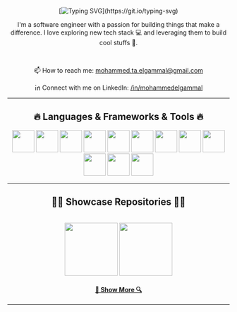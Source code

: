 <div align="center">
  
[![Typing SVG](https://readme-typing-svg.demolab.com?font=Fira+Code&pause=1000&color=F75F5F&center=true&vCenter=true&random=true&width=435&lines=Hi+there!+Welcome+to+my+profile.++%F0%9F%91%8B;I'm+Mohammed+Elgammal;Nice+to+meet+you!)](https://git.io/typing-svg)

</div>

<p align="center">
I'm a software engineer with a passion for building things that make a difference. I love exploring new tech stack 💻 and leveraging them to build cool stuffs 🌱.
</p>
  
<br/>

<div align="center">

📫 How to reach me: <a target="_blank" href="mailto: mohammed.ta.elgammal@gmail.com">mohammed.ta.elgammal@gmail.com</a>

㏌ Connect with me on LinkedIn: <a target="_blank" href="https://www.linkedin.com/in/mohammedelgammal">/in/mohammedelgammal</a>

<hr>
<h2 align="center">🔥 Languages & Frameworks & Tools 🔥</h2>

<img width="50px" height="50px" src="https://cdn.jsdelivr.net/gh/devicons/devicon@latest/icons/cplusplus/cplusplus-original.svg" />

<img width="50px" height="50px"  src="https://cdn.jsdelivr.net/gh/devicons/devicon@latest/icons/javascript/javascript-original.svg" />

<img width="50px" height="50px" src="https://cdn.jsdelivr.net/gh/devicons/devicon@latest/icons/typescript/typescript-original.svg" />

<img width="50px" height="50px" src="https://cdn.jsdelivr.net/gh/devicons/devicon@latest/icons/react/react-original.svg" />

<img width="50px" height="50px" src="https://cdn.jsdelivr.net/npm/@programming-languages-logos/python@0.0.0/python_256x256.png" />

<img width="50px" height="50px" src="https://cdn.jsdelivr.net/gh/devicons/devicon@latest/icons/django/django-plain.svg" />

<img width="50px" height="50px" src="https://cdn.jsdelivr.net/gh/devicons/devicon@latest/icons/html5/html5-original.svg" />

<img width="50px" height="50px" src="https://cdn.jsdelivr.net/gh/devicons/devicon@latest/icons/css3/css3-original.svg" />

<img width="50px" height="50px" src="https://cdn.jsdelivr.net/gh/devicons/devicon@latest/icons/express/express-original.svg" />

<img width="50px" height="50px"  src="https://cdn.jsdelivr.net/gh/devicons/devicon@latest/icons/nodejs/nodejs-original-wordmark.svg" />
          
<img width="50px" height="50px" src="https://cdn.jsdelivr.net/gh/devicons/devicon@latest/icons/mongodb/mongodb-original-wordmark.svg" />

<img width="50px" height="50px" src="https://cdn.jsdelivr.net/gh/devicons/devicon@latest/icons/git/git-original-wordmark.svg" />

<hr>
<h2 align="center">👨‍💻 Showcase Repositories 👨‍💻</h2>
<br>
<div width="100%" align="center">
  <a href="https://github.com/mohammedelgammal/viz_sort" title="VizSort">
  <img height="120" src="https://github-readme-stats.vercel.app/api/pin/?username=mohammedelgammal&repo=viz_sort&theme=react&border_color=61dafb&border_radius=10"></a>
  <a href="https://github.com/mohammedelgammal/g_atlas" title="Data Structures"><img height="120" src="https://github-readme-stats.vercel.app/api/pin/?username=mohammedelgammal&repo=g_atlas&theme=react&border_color=61dafb&border_radius=10"></a>
</div>

<h4 align="center">
  <a href="https://github.com/mohammedelgammal?tab=repositories" title="Show Repositories">🔎 Show More 🔍</a>
</h4>
<hr>
